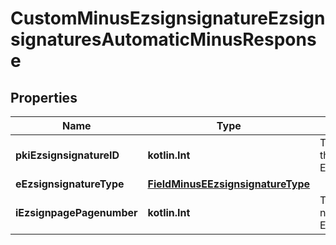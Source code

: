 
# CustomMinusEzsignsignatureEzsignsignaturesAutomaticMinusResponse

## Properties
Name | Type | Description | Notes
------------ | ------------- | ------------- | -------------
**pkiEzsignsignatureID** | **kotlin.Int** | The unique ID of the Ezsignsignature | 
**eEzsignsignatureType** | [**FieldMinusEEzsignsignatureType**](FieldMinusEEzsignsignatureType.md) |  | 
**iEzsignpagePagenumber** | **kotlin.Int** | The page number in the Ezsigndocument | 



